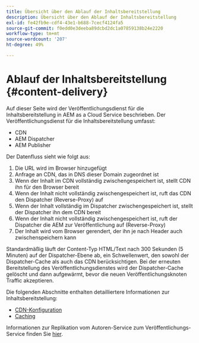 ```yaml
---
title: Übersicht über den Ablauf der Inhaltsbereitstellung
description: Übersicht über den Ablauf der Inhaltsbereitstellung
exl-id: fe42fb9e-cdf4-43e1-b688-7cecf4124fa5
source-git-commit: f0edd0e3deeba89dcbd2dc1a07859138b24e2220
workflow-type: tm+mt
source-wordcount: '207'
ht-degree: 49%

---
```


# Ablauf der Inhaltsbereitstellung {#content-delivery}

Auf dieser Seite wird der Veröffentlichungsdienst für die Inhaltsbereitstellung in AEM as a Cloud Service beschrieben. Der Veröffentlichungsdienst für die Inhaltsbereitstellung umfasst:

* CDN
* AEM Dispatcher
* AEM Publisher

Der Datenfluss sieht wie folgt aus:

1. Die URL wird im Browser hinzugefügt
1. Anfrage an CDN, das in DNS dieser Domain zugeordnet ist
1. Wenn der Inhalt im CDN vollständig zwischengespeichert ist, stellt CDN ihn für den Browser bereit
1. Wenn der Inhalt nicht vollständig zwischengespeichert ist, ruft das CDN den Dispatcher (Reverse-Proxy) auf
1. Wenn der Inhalt vollständig im Dispatcher zwischengespeichert ist, stellt der Dispatcher ihn dem CDN bereit
1. Wenn der Inhalt nicht vollständig zwischengespeichert ist, ruft der Dispatcher die AEM zur Veröffentlichung auf (Reverse-Proxy)
1. Der Inhalt wird vom Browser gerendert, der ihn je nach Header auch zwischenspeichern kann

Standardmäßig läuft der Content-Typ HTML/Text nach 300 Sekunden (5 Minuten) auf der Dispatcher-Ebene ab, ein Schwellenwert, den sowohl der Dispatcher-Cache als auch das CDN berücksichtigen. Bei der erneuten Bereitstellung des Veröffentlichungsdienstes wird der Dispatcher-Cache gelöscht und dann aufgewärmt, bevor die neuen Veröffentlichungsknoten Traffic akzeptieren.

Die folgenden Abschnitte enthalten detailliertere Informationen zur Inhaltsbereitstellung:
* [CDN-Konfiguration](/help/implementing/dispatcher/cdn.md)
* [Caching](/help/implementing/dispatcher/caching.md)


Informationen zur Replikation vom Autoren-Service zum Veröffentlichungs-Service finden Sie [hier](/help/operations/replication.md).
